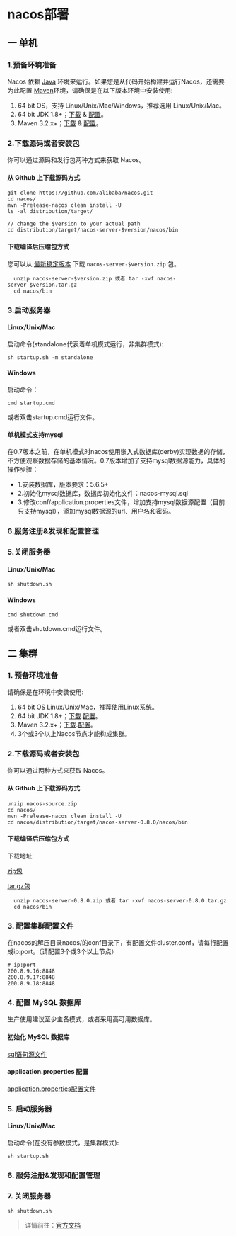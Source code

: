 # nacos部署

## 一 单机

### 1.预备环境准备

Nacos 依赖 [Java](https://docs.oracle.com/cd/E19182-01/820-7851/inst_cli_jdk_javahome_t/) 环境来运行。如果您是从代码开始构建并运行Nacos，还需要为此配置 [Maven](https://maven.apache.org/index.html)环境，请确保是在以下版本环境中安装使用:

1. 64 bit OS，支持 Linux/Unix/Mac/Windows，推荐选用 Linux/Unix/Mac。
2. 64 bit JDK 1.8+；[下载](http://www.oracle.com/technetwork/java/javase/downloads/jdk8-downloads-2133151.html) & [配置](https://docs.oracle.com/cd/E19182-01/820-7851/inst_cli_jdk_javahome_t/)。
3. Maven 3.2.x+；[下载](https://maven.apache.org/download.cgi) & [配置](https://maven.apache.org/settings.html)。

### 2.下载源码或者安装包

你可以通过源码和发行包两种方式来获取 Nacos。

#### 从 Github 上下载源码方式

```shell
git clone https://github.com/alibaba/nacos.git
cd nacos/
mvn -Prelease-nacos clean install -U  
ls -al distribution/target/

// change the $version to your actual path
cd distribution/target/nacos-server-$version/nacos/bin
```

#### 下载编译后压缩包方式

您可以从 [最新稳定版本](https://github.com/alibaba/nacos/releases) 下载 `nacos-server-$version.zip` 包。

```shell
  unzip nacos-server-$version.zip 或者 tar -xvf nacos-server-$version.tar.gz
  cd nacos/bin
```

### 3.启动服务器

#### Linux/Unix/Mac

启动命令(standalone代表着单机模式运行，非集群模式):

`sh startup.sh -m standalone`

#### Windows

启动命令：

`cmd startup.cmd`

或者双击startup.cmd运行文件。

#### 单机模式支持mysql

在0.7版本之前，在单机模式时nacos使用嵌入式数据库(derby)实现数据的存储，不方便观察数据存储的基本情况。0.7版本增加了支持mysql数据源能力，具体的操作步骤：

- 1.安装数据库，版本要求：5.6.5+
- 2.初始化mysql数据库，数据库初始化文件：nacos-mysql.sql
- 3.修改conf/application.properties文件，增加支持mysql数据源配置（目前只支持mysql），添加mysql数据源的url、用户名和密码。

### 6.服务注册&发现和配置管理

### 

### 5.关闭服务器

#### Linux/Unix/Mac

`sh shutdown.sh`

#### Windows

`cmd shutdown.cmd`

或者双击shutdown.cmd运行文件。

## 二 集群

### 1. 预备环境准备

请确保是在环境中安装使用:

1. 64 bit OS Linux/Unix/Mac，推荐使用Linux系统。
2. 64 bit JDK 1.8+；[下载](http://www.oracle.com/technetwork/java/javase/downloads/jdk8-downloads-2133151.html).[配置](https://docs.oracle.com/cd/E19182-01/820-7851/inst_cli_jdk_javahome_t/)。
3. Maven 3.2.x+；[下载](https://maven.apache.org/download.cgi).[配置](https://maven.apache.org/settings.html)。
4. 3个或3个以上Nacos节点才能构成集群。

### 2.下载源码或者安装包

你可以通过两种方式来获取 Nacos。

#### 从 Github 上下载源码方式

```shell
unzip nacos-source.zip
cd nacos/
mvn -Prelease-nacos clean install -U  
cd nacos/distribution/target/nacos-server-0.8.0/nacos/bin
```

#### 下载编译后压缩包方式

下载地址

[zip包](https://github.com/alibaba/nacos/releases/download/0.8.0/nacos-server-0.8.0.zip)

[tar.gz包](https://github.com/alibaba/nacos/releases/download/0.8.0/nacos-server-0.8.0.tar.gz)

```shell
  unzip nacos-server-0.8.0.zip 或者 tar -xvf nacos-server-0.8.0.tar.gz
  cd nacos/bin
```

### 3. 配置集群配置文件

在nacos的解压目录nacos/的conf目录下，有配置文件cluster.conf，请每行配置成ip:port。（请配置3个或3个以上节点）

```she
# ip:port
200.8.9.16:8848
200.8.9.17:8848
200.8.9.18:8848
```

### 4. 配置 MySQL 数据库

生产使用建议至少主备模式，或者采用高可用数据库。

#### 初始化 MySQL 数据库

[sql语句源文件](https://github.com/alibaba/nacos/blob/master/distribution/conf/nacos-mysql.sql)

#### application.properties 配置

[application.properties配置文件](https://github.com/alibaba/nacos/blob/master/distribution/conf/application.properties)

### 5. 启动服务器

#### Linux/Unix/Mac

启动命令(在没有参数模式，是集群模式):

`sh startup.sh`

### 6. 服务注册&发现和配置管理

### 7. 关闭服务器

`sh shutdown.sh`





> 详情前往：[官方文档](https://nacos.io/zh-cn/docs/quick-start.html)

